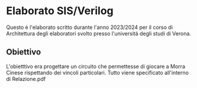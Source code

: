# Elaborato SIS/Verilog
Questo è l'elaborato scritto durante l'anno 2023/2024 per il corso di Architettura degli elaboratori svolto presso l'università degli studi di Verona.

## Obiettivo
L'obietttivo era progettare un circuito che permettesse di giocare a Morra Cinese rispettando dei vincoli particolari. Tutto viene specificato all'interno di Relazione.pdf
